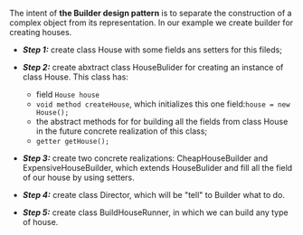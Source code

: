 The intent of **the Builder design pattern**
 is to separate the construction of a complex object from its representation.
In our example we create builder for creating houses.
 *  ***Step 1:*** create class House with some fields ans setters for this fileds;
  *  ***Step 2:*** create abxtract class HouseBulider for creating an instance of class House. 
  This class has:
        * field `House house`
        * `void method createHouse`, which initializes this one field:`house = new House();`
        * the abstract methods for for building all the fields from class House
in the future concrete realization of this class;
        * `getter getHouse();`   

 *  ***Step 3:*** create two concrete realizations: CheapHouseBuilder and ExpensiveHouseBuilder, which extends HouseBulider
and fill all the field of our house by using setters.

 *  ***Step 4:*** create class Director, which will be "tell" to Builder what to do.
 
*  ***Step 5:*** create class BuildHouseRunner, in which we can build any type of house.                 